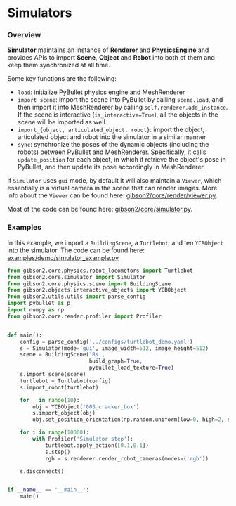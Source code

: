 # Simulators

### Overview

**Simulator** maintains an instance of **Renderer** and **PhysicsEngine** and provides APIs to import **Scene**, **Object** and **Robot** into both of them and keep them synchronized at all time.

Some key functions are the following:
- `load`: initialize PyBullet physics engine and MeshRenderer
- `import_scene`: import the scene into PyBullet by calling `scene.load`, and then import it into MeshRenderer by calling `self.renderer.add_instance`. If the scene is interactive (`is_interactive=True`), all the objects in the scene will be imported as well.
- `import_{object, articulated_object, robot}`: import the object, articulated object and robot into the simulator in a similar manner
- `sync`: synchronize the poses of the dynamic objects (including the robots) between PyBullet and MeshRenderer. Specifically, it calls `update_position` for each object, in which it retrieve the object's pose in PyBullet, and then update its pose accordingly in MeshRenderer.

If `Simulator` uses `gui` mode, by default it will also maintain a `Viewer`, which essentially is a virtual camera in the scene that can render images. More info about the `Viewer` can be found here: [gibson2/core/render/viewer.py](https://github.com/StanfordVL/iGibson/blob/master/gibson2/core/render/viewer.py).

Most of the code can be found here: [gibson2/core/simulator.py](https://github.com/StanfordVL/iGibson/blob/master/gibson2/core/simulator.py).

### Examples
In this example, we import a `BuildingScene`, a `Turtlebot`, and ten `YCBObject` into the simulator. The code can be found here: [examples/demo/simulator_example.py](https://github.com/StanfordVL/iGibson/blob/master/examples/demo/simulator_example.py)

```python
from gibson2.core.physics.robot_locomotors import Turtlebot
from gibson2.core.simulator import Simulator
from gibson2.core.physics.scene import BuildingScene
from gibson2.objects.interactive_objects import YCBObject
from gibson2.utils.utils import parse_config
import pybullet as p
import numpy as np
from gibson2.core.render.profiler import Profiler


def main():
    config = parse_config('../configs/turtlebot_demo.yaml')
    s = Simulator(mode='gui', image_width=512, image_height=512)
    scene = BuildingScene('Rs',
                          build_graph=True,
                          pybullet_load_texture=True)
    s.import_scene(scene)
    turtlebot = Turtlebot(config)
    s.import_robot(turtlebot)

    for _ in range(10):
        obj = YCBObject('003_cracker_box')
        s.import_object(obj)
        obj.set_position_orientation(np.random.uniform(low=0, high=2, size=3), [0,0,0,1])

    for i in range(10000):
        with Profiler('Simulator step'):
            turtlebot.apply_action([0.1,0.1])
            s.step()
            rgb = s.renderer.render_robot_cameras(modes=('rgb'))

    s.disconnect()


if __name__ == '__main__':
    main()
```
